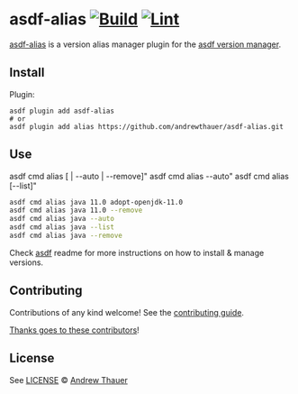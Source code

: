 # asdf-alias [![Build](https://github.com/andrewthauer/asdf-alias/actions/workflows/build.yml/badge.svg)](https://github.com/andrewthauer/asdf-alias/actions/workflows/build.yml) [![Lint](https://github.com/andrewthauer/asdf-alias/actions/workflows/lint.yml/badge.svg)](https://github.com/andrewthauer/asdf-alias/actions/workflows/lint.yml)

[asdf-alias](https://github.com/andrewthauer/asdf-alias) is a version alias
manager plugin for the [asdf version manager](https://asdf-vm.com).

## Install

Plugin:

```shell
asdf plugin add asdf-alias
# or
asdf plugin add alias https://github.com/andrewthauer/asdf-alias.git
```

## Use

asdf cmd alias <plugin> <name> [<version> | --auto | --remove]"
asdf cmd alias <plugin> --auto"
asdf cmd alias <plugin> [--list]"

```sh
asdf cmd alias java 11.0 adopt-openjdk-11.0
asdf cmd alias java 11.0 --remove
asdf cmd alias java --auto
asdf cmd alias java --list
asdf cmd alias java --remove
```

Check [asdf](https://github.com/asdf-vm/asdf) readme for more instructions on how to
install & manage versions.

## Contributing

Contributions of any kind welcome! See the [contributing guide](contributing.md).

[Thanks goes to these contributors](https://github.com/andrew-thauer/asdf-alias/graphs/contributors)!

## License

See [LICENSE](LICENSE) © [Andrew Thauer](https://github.com/andrewthauer/)
